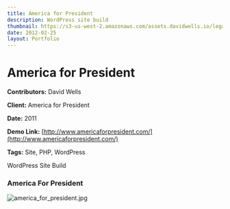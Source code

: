 ```yaml
---
title: America for President
description: WordPress site build
thumbnail: https://s3-us-west-2.amazonaws.com/assets.davidwells.io/legacy/2015/03/1425424248_america_for_president-450x347.jpg
date: 2012-02-25
layout: Portfolio
---
```


# America for President

**Contributors:** David Wells

**Client:** America for President

**Date:** 2011

**Demo Link:** [http://www.americaforpresident.com/](http://www.americaforpresident.com/)

**Tags:** Site, PHP, WordPress

WordPress Site Build

### America For President

![](https://s3-us-west-2.amazonaws.com/assets.davidwells.io/work/america-for-president.jpg "america_for_president.jpg")
